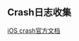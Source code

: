 ## Crash日志收集

[iOS crash官方文档](https://developer.apple.com/library/archive/technotes/tn2151/_index.html)

























